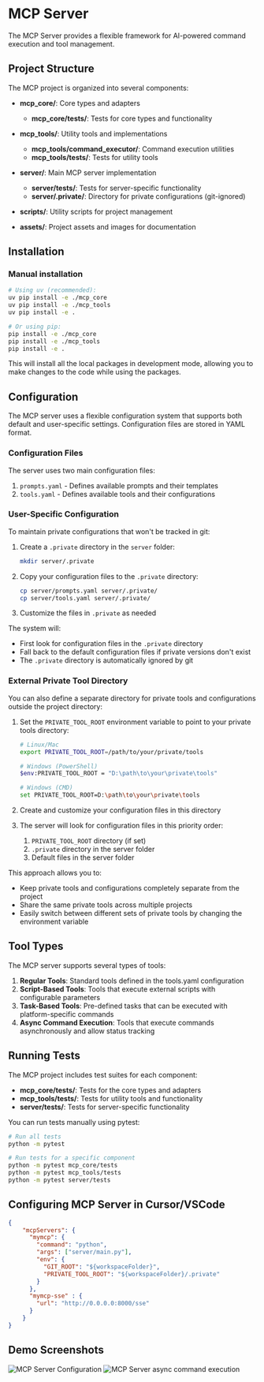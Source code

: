 # MCP Server

The MCP Server provides a flexible framework for AI-powered command execution and tool management.

## Project Structure

The MCP project is organized into several components:

- **mcp_core/**: Core types and adapters
  - **mcp_core/tests/**: Tests for core types and functionality
  
- **mcp_tools/**: Utility tools and implementations
  - **mcp_tools/command_executor/**: Command execution utilities
  - **mcp_tools/tests/**: Tests for utility tools

- **server/**: Main MCP server implementation
  - **server/tests/**: Tests for server-specific functionality
  - **server/.private/**: Directory for private configurations (git-ignored)

- **scripts/**: Utility scripts for project management

- **assets/**: Project assets and images for documentation

## Installation

### Manual installation

```bash
# Using uv (recommended):
uv pip install -e ./mcp_core
uv pip install -e ./mcp_tools
uv pip install -e .

# Or using pip:
pip install -e ./mcp_core
pip install -e ./mcp_tools
pip install -e .
```

This will install all the local packages in development mode, allowing you to make changes to the code while using the packages.

## Configuration 

The MCP server uses a flexible configuration system that supports both default and user-specific settings. Configuration files are stored in YAML format.

### Configuration Files

The server uses two main configuration files:

1. `prompts.yaml` - Defines available prompts and their templates
2. `tools.yaml` - Defines available tools and their configurations

### User-Specific Configuration

To maintain private configurations that won't be tracked in git:

1. Create a `.private` directory in the `server` folder:
   ```bash
   mkdir server/.private
   ```

2. Copy your configuration files to the `.private` directory:
   ```bash
   cp server/prompts.yaml server/.private/
   cp server/tools.yaml server/.private/
   ```

3. Customize the files in `.private` as needed

The system will:
- First look for configuration files in the `.private` directory
- Fall back to the default configuration files if private versions don't exist
- The `.private` directory is automatically ignored by git

### External Private Tool Directory

You can also define a separate directory for private tools and configurations outside the project directory:

1. Set the `PRIVATE_TOOL_ROOT` environment variable to point to your private tools directory:
   ```bash
   # Linux/Mac
   export PRIVATE_TOOL_ROOT=/path/to/your/private/tools
   
   # Windows (PowerShell)
   $env:PRIVATE_TOOL_ROOT = "D:\path\to\your\private\tools"
   
   # Windows (CMD)
   set PRIVATE_TOOL_ROOT=D:\path\to\your\private\tools
   ```

2. Create and customize your configuration files in this directory

3. The server will look for configuration files in this priority order:
   1. `PRIVATE_TOOL_ROOT` directory (if set)
   2. `.private` directory in the server folder
   3. Default files in the server folder

This approach allows you to:
- Keep private tools and configurations completely separate from the project
- Share the same private tools across multiple projects
- Easily switch between different sets of private tools by changing the environment variable

## Tool Types

The MCP server supports several types of tools:

1. **Regular Tools**: Standard tools defined in the tools.yaml configuration
2. **Script-Based Tools**: Tools that execute external scripts with configurable parameters
3. **Task-Based Tools**: Pre-defined tasks that can be executed with platform-specific commands
4. **Async Command Execution**: Tools that execute commands asynchronously and allow status tracking

## Running Tests

The MCP project includes test suites for each component:

- **mcp_core/tests/**: Tests for the core types and adapters
- **mcp_tools/tests/**: Tests for utility tools and functionality
- **server/tests/**: Tests for server-specific functionality

You can run tests manually using pytest:

```bash
# Run all tests
python -m pytest

# Run tests for a specific component
python -m pytest mcp_core/tests
python -m pytest mcp_tools/tests
python -m pytest server/tests
```

## Configuring MCP Server in Cursor/VSCode

```json
{
    "mcpServers": {
      "mymcp": {
        "command": "python",
        "args": ["server/main.py"],
        "env": {
          "GIT_ROOT": "${workspaceFolder}",
          "PRIVATE_TOOL_ROOT": "${workspaceFolder}/.private"
        }
      },
      "mymcp-sse" : {
        "url": "http://0.0.0.0:8000/sse"
      }
    }
}
```

## Demo Screenshots

![MCP Server Configuration](assets/mcp-server.png)
![MCP Server async command execution](assets/mcp-async-command.png)